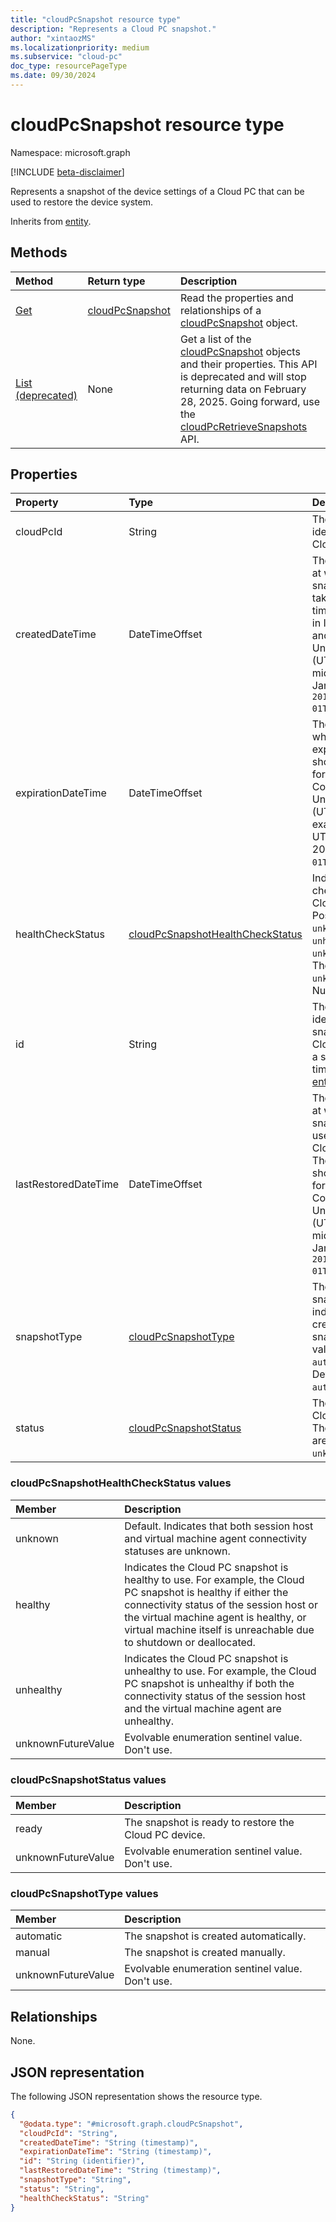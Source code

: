 ```yaml
---
title: "cloudPcSnapshot resource type"
description: "Represents a Cloud PC snapshot."
author: "xintaozMS"
ms.localizationpriority: medium
ms.subservice: "cloud-pc"
doc_type: resourcePageType
ms.date: 09/30/2024
---
```


# cloudPcSnapshot resource type

Namespace: microsoft.graph

[!INCLUDE [beta-disclaimer](../../includes/beta-disclaimer.md)]

Represents a snapshot of the device settings of a Cloud PC that can be used to restore the device system.


Inherits from [entity](../resources/entity.md).

## Methods
|Method|Return type|Description|
|:---|:---|:---|
|[Get](../api/cloudpcsnapshot-get.md)|[cloudPcSnapshot](../resources/cloudpcsnapshot.md)|Read the properties and relationships of a [cloudPcSnapshot](../resources/cloudpcsnapshot.md) object.|
|[List (deprecated)](../api/virtualendpoint-list-snapshots.md)|None|Get a list of the [cloudPcSnapshot](../resources/cloudpcsnapshot.md) objects and their properties. This API is deprecated and will stop returning data on February 28, 2025. Going forward, use the [cloudPcRetrieveSnapshots](../api/cloudpc-retrievesnapshots.md) API.|

## Properties

|Property|Type|Description|
|:---|:---|:---|
|cloudPcId|String|The unique identifier for the Cloud PC.|
|createdDateTime|DateTimeOffset|The date and time at which the snapshot was taken. The timestamp is shown in ISO 8601 format and Coordinated Universal Time (UTC). For example, midnight UTC on Jan 1, 2014 is `2014-01-01T00:00:00Z`.|
|expirationDateTime|DateTimeOffset| The date and time when the snapshot expires. The time is shown in ISO 8601 format and Coordinated Universal Time (UTC) time. For example, midnight UTC on Jan 1, 2014 is `2014-01-01T00:00:00Z`.|
|healthCheckStatus|[cloudPcSnapshotHealthCheckStatus](#cloudPcSnapshotHealthCheckStatus-values)|Indicates the health check status of the Cloud PC snapshot. Possible values are, `unknown`, `healthy`, `unhealthy`, `unknownFutureValue`. The default value is `unknown`. Read-only. Nullable.|
|id|String|The unique identifier for the snapshot of the Cloud PC device at a specific point in time. Inherited from [entity](../resources/entity.md).|
|lastRestoredDateTime|DateTimeOffset|The date and time at which the snapshot was last used to restore the Cloud PC device. The timestamp is shown in ISO 8601 format and Coordinated Universal Time (UTC). For example, midnight UTC on Jan 1, 2014 is `2014-01-01T00:00:00Z`.|
|snapshotType| [cloudPcSnapshotType](#cloudpcsnapshottype-values)   | The type of snapshot that indicates how to create the snapshot. Possible values are `automatic`, `manual`. Default value is `automatic`.|
|status|[cloudPcSnapshotStatus](#cloudpcsnapshotstatus-values)|The status of the Cloud PC snapshot. The possible values are: `ready`, `unknownFutureValue`.|

### cloudPcSnapshotHealthCheckStatus values

|Member|Description|
|:---|:---|
| unknown            | Default. Indicates that both session host and virtual machine agent connectivity statuses are unknown. |
| healthy            | Indicates the Cloud PC snapshot is healthy to use. For example, the Cloud PC snapshot is healthy if either the connectivity status of the session host or the virtual machine agent is healthy, or virtual machine itself is unreachable due to shutdown or deallocated. |
| unhealthy          | Indicates the Cloud PC snapshot is unhealthy to use. For example, the Cloud PC snapshot is unhealthy if both the connectivity status of the session host and the virtual machine agent are unhealthy. |
| unknownFutureValue | Evolvable enumeration sentinel value. Don't use. |

### cloudPcSnapshotStatus values

|Member|Description|
|:---|:---|
|ready|The snapshot is ready to restore the Cloud PC device.|
|unknownFutureValue|Evolvable enumeration sentinel value. Don't use.|

### cloudPcSnapshotType values

|Member|Description|
|:---|:---|
| automatic          | The snapshot is created automatically.           |
| manual             | The snapshot is created manually.               |
| unknownFutureValue | Evolvable enumeration sentinel value. Don't use.     |

## Relationships
None.

## JSON representation
The following JSON representation shows the resource type.
<!-- {
  "blockType": "resource",
  "keyProperty": "id",
  "@odata.type": "microsoft.graph.cloudPcSnapshot",
  "baseType": "microsoft.graph.entity",
  "openType": false
}
-->
``` json
{
  "@odata.type": "#microsoft.graph.cloudPcSnapshot",
  "cloudPcId": "String",
  "createdDateTime": "String (timestamp)",
  "expirationDateTime": "String (timestamp)",
  "id": "String (identifier)",
  "lastRestoredDateTime": "String (timestamp)",
  "snapshotType": "String",
  "status": "String",
  "healthCheckStatus": "String"
}
```

